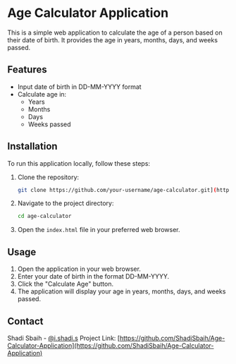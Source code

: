 # Age Calculator Application

This is a simple web application to calculate the age of a person based on their date of birth. It provides the age in years, months, days, and weeks passed.


## Features

- Input date of birth in DD-MM-YYYY format
- Calculate age in:
  - Years
  - Months
  - Days
  - Weeks passed

## Installation

To run this application locally, follow these steps:

1. Clone the repository:
    ```sh
    git clone https://github.com/your-username/age-calculator.git](https://github.com/ShadiSbaih/Age-Calculator-Application.git
    ```
2. Navigate to the project directory:
    ```sh
    cd age-calculator
    ```
3. Open the `index.html` file in your preferred web browser.



## Usage

1. Open the application in your web browser.
2. Enter your date of birth in the format DD-MM-YYYY.
3. Click the "Calculate Age" button.
4. The application will display your age in years, months, days, and weeks passed.

## Contact
Shadi Sbaih - [@i.shadi.s](https://www.instagram.com/i.shadi.s)
Project Link: [https://github.com/ShadiSbaih/Age-Calculator-Application](https://github.com/ShadiSbaih/Age-Calculator-Application)
